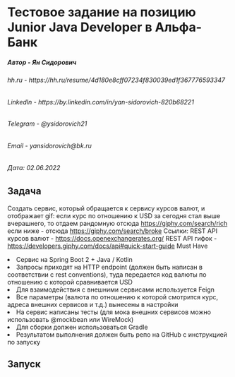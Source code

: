# Тестовое задание на позицию Junior Java Developer в Альфа-Банк

<h5>Автор - Ян Сидорович</h5>
<h6 >hh.ru - https://hh.ru/resume/4d180e8cff07234f830039ed1f367776593347</h6>
<h6>LinkedIn - https://by.linkedin.com/in/yan-sidorovich-820b68221</h6>
<h6>Telegram - @ysidorovich21</h6>
<h6>Email - yansidorovich@bk.ru</h6>
<h6>Дата: 02.06.2022</h6>

## Задача

Создать сервис, который обращается к сервису курсов валют, и отображает gif:
если курс по отношению к USD за сегодня стал выше вчерашнего, то отдаем рандомную отсюда https://giphy.com/search/rich
если ниже - отсюда https://giphy.com/search/broke
Ссылки:
 REST API курсов валют - https://docs.openexchangerates.org/
 REST API гифок - https://developers.giphy.com/docs/api#quick-start-guide
Must Have
 <li> Сервис на Spring Boot 2 + Java / Kotlin </li> 
 <li> Запросы приходят на HTTP endpoint (должен быть написан в соответствии с rest conventions), туда передается код валюты по отношению с которой сравнивается USD </li>
 <li> Для взаимодействия с внешними сервисами используется Feign </li>
 <li> Все параметры (валюта по отношению к которой смотрится курс, адреса внешних сервисов и т.д.) вынесены в настройки </li>
 <li> На сервис написаны тесты (для мока внешних сервисов можно использовать @mockbean или WireMock) </li>
 <li> Для сборки должен использоваться Gradle </li>
 <li> Результатом выполнения должен быть репо на GitHub с инструкцией по запуску </li>
 
## Запуск
